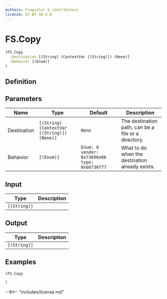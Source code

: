```yaml
---
authors: Fragcolor & contributors
license: CC-BY-SA-4.0
---
```



# FS.Copy

```clojure
(FS.Copy
  :Destination [(String) (ContextVar [(String)]) (None)]
  :Behavior [(Enum)]
)
```


## Definition




## Parameters

| Name | Type | Default | Description |
|------|------|---------|-------------|
| Destination | `[(String) (ContextVar [(String)]) (None)]` | `None` | The destination path, can be a file or a directory. |
| Behavior | `[(Enum)]` | `Enum: 0 vendor: 0x73696e6b type: 0x66736f77` | What to do when the destination already exists. |


## Input

| Type | Description |
|------|-------------|
| `[(String)]` |  |


## Output

| Type | Description |
|------|-------------|
| `[(String)]` |  |


## Examples

```clojure
(FS.Copy

)
```


--8<-- "includes/license.md"
